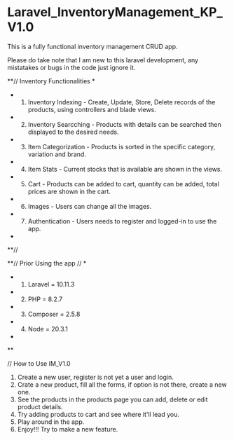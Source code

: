# Laravel_InventoryManagement_KP_V1.0
This is a fully functional inventory management CRUD app.

Please do take note that I am new to this laravel development, any mistatakes or bugs in the code just ignore it.

**// Inventory Functionalities
* 
*  1. Inventory Indexing - Create, Update, Store, Delete records of the products, using controllers and blade views.
*  2. Inventory Searcching - Products with details can be searched then displayed to the desired needs.
*  3. Item Categorization - Products is sorted in the specific category, variation and brand.
*  4. Item Stats - Current stocks that is available are shown in the views.
*  5. Cart - Products can be added to cart, quantity can be added, total prices are shown in the cart.
*  6. Images - Users can change all the images.
*  7. Authentication - Users needs to register and logged-in to use the app. 
*
**//

**// Prior Using the app //
*
*  1. Laravel = 10.11.3
*  2. PHP = 8.2.7
*  3. Composer = 2.5.8
*  4. Node = 20.3.1
*
**

// How to Use IM_V1.0

1. Create a new user, register is not yet a user and login.
2. Crate a new product, fill all the forms, if option is not there, create a new one.
3. See the products in the products page you can add, delete or edit product details.
4. Try adding products to cart and see where it'll lead you.
5. Play around in the app.
6. Enjoy!!! Try to make a new feature.



